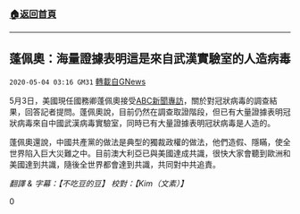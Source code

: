 ###  [:house:返回首頁](https://github.com/ourhimalayas/txt)
---

## 蓬佩奧：海量證據表明這是來自武漢實驗室的人造病毒
`2020-05-04 03:16 GM31` [轉載自GNews](https://gnews.org/zh-hant/193612/)

5月3日，美國現任國務卿蓬佩奧接受[ABC新聞專訪](https://www.youtube.com/watch?v=fRea4yIE7_8)，關於對冠狀病毒的調查結果，回答記者提問。蓬佩奧說，目前仍然在調查取證階段，但已有大量證據表明冠狀病毒來自中國武漢病毒實驗室，同時已有大量證據表明冠狀病毒是人造的。

蓬佩奧還說，中國共產黨的做法是典型的獨裁政權的做法，他們造假、隱瞞，使全世界陷入巨大災難之中。目前澳大利亞已與美國達成共識，很快大家會聽到歐洲和美國達到共識，隨後全世界都會達到共識，共同對中共追責。

*翻譯 & 字幕：【不吃豆的豆】 校對：【Kim（文素）】*

0
